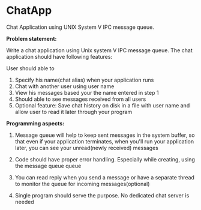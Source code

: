# ChatApp
Chat Application using UNIX System V IPC message queue.

**Problem statement:**

Write a chat application using Unix system V IPC message queue.
The chat application should have following features:

 User should able to
1. Specify his name(chat alias) when your application runs
2. Chat with another user using user name
3. View his messages based your the name entered in step 1
4. Should able to see messages received from all users
5. Optional feature: Save chat history on disk in a file with user name and allow user to read it later through your program


**Programming aspects:**

1. Message queue will help to keep sent messages in the system buffer, so that even if your application terminates, when you'll run your application later, you can see your unread(newly received) messages

2. Code should have proper error handling. Especially while creating, using the message queue queue

3. You can read reply when you send a message or have a separate thread to monitor the queue for incoming messages(optional)

4. Single program should serve the purpose. No dedicated chat server is needed

